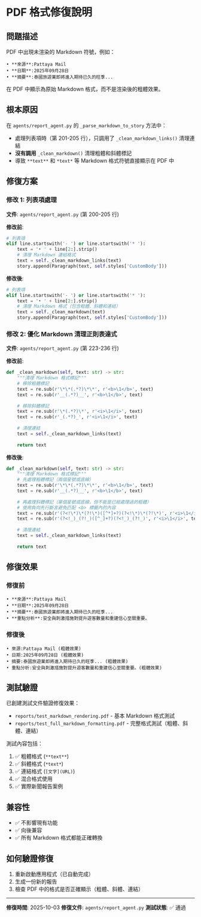 # PDF 格式修復說明

## 問題描述
PDF 中出現未渲染的 Markdown 符號，例如：
```
• **來源**:Pattaya Mail
• **日期**:2025年09月28日
• **摘要**:泰國旅遊業即將進入期待已久的旺季...
```

在 PDF 中顯示為原始 Markdown 格式，而不是渲染後的粗體效果。

## 根本原因
在 `agents/report_agent.py` 的 `_parse_markdown_to_story` 方法中：
- 處理列表項時（第 201-205 行），只調用了 `_clean_markdown_links()` 清理連結
- **沒有調用** `_clean_markdown()` 清理粗體和斜體標記
- 導致 `**text**` 和 `*text*` 等 Markdown 格式符號直接顯示在 PDF 中

## 修復方案

### 修改 1: 列表項處理
**文件**: `agents/report_agent.py` (第 200-205 行)

**修改前**:
```python
# 列表項
elif line.startswith('- ') or line.startswith('* '):
    text = '• ' + line[2:].strip()
    # 清理 Markdown 連結格式
    text = self._clean_markdown_links(text)
    story.append(Paragraph(text, self.styles['CustomBody']))
```

**修改後**:
```python
# 列表項
elif line.startswith('- ') or line.startswith('* '):
    text = '• ' + line[2:].strip()
    # 清理 Markdown 格式（包含粗體、斜體和連結）
    text = self._clean_markdown(text)
    story.append(Paragraph(text, self.styles['CustomBody']))
```

### 修改 2: 優化 Markdown 清理正則表達式
**文件**: `agents/report_agent.py` (第 223-236 行)

**修改前**:
```python
def _clean_markdown(self, text: str) -> str:
    """清理 Markdown 格式標記"""
    # 移除粗體標記
    text = re.sub(r'\*\*(.*?)\*\*', r'<b>\1</b>', text)
    text = re.sub(r'__(.*?)__', r'<b>\1</b>', text)
    
    # 移除斜體標記
    text = re.sub(r'\*(.*?)\*', r'<i>\1</i>', text)
    text = re.sub(r'_(.*?)_', r'<i>\1</i>', text)
    
    # 清理連結
    text = self._clean_markdown_links(text)
    
    return text
```

**修改後**:
```python
def _clean_markdown(self, text: str) -> str:
    """清理 Markdown 格式標記"""
    # 先處理粗體標記（兩個星號或底線）
    text = re.sub(r'\*\*(.*?)\*\*', r'<b>\1</b>', text)
    text = re.sub(r'__(.*?)__', r'<b>\1</b>', text)
    
    # 再處理斜體標記（單個星號或底線，但不能是已經處理過的粗體）
    # 使用負向先行斷言避免匹配 <b> 標籤內的內容
    text = re.sub(r'(?<!\*)\*(?!\*)([^*]+?)(?<!\*)\*(?!\*)', r'<i>\1</i>', text)
    text = re.sub(r'(?<!_)_(?!_)([^_]+?)(?<!_)_(?!_)', r'<i>\1</i>', text)
    
    # 清理連結
    text = self._clean_markdown_links(text)
    
    return text
```

## 修復效果

### 修復前
```
• **來源**:Pattaya Mail
• **日期**:2025年09月28日
• **摘要**:泰國旅遊業即將進入期待已久的旺季...
• **重點分析**:安全與刺激措施對提升遊客數量和重建信心至關重要。
```

### 修復後
```
• 來源:Pattaya Mail (粗體效果)
• 日期:2025年09月28日 (粗體效果)
• 摘要:泰國旅遊業即將進入期待已久的旺季... (粗體效果)
• 重點分析:安全與刺激措施對提升遊客數量和重建信心至關重要。(粗體效果)
```

## 測試驗證

已創建測試文件驗證修復效果：
- `reports/test_markdown_rendering.pdf` - 基本 Markdown 格式測試
- `reports/test_full_markdown_formatting.pdf` - 完整格式測試（粗體、斜體、連結）

測試內容包括：
1. ✅ 粗體格式 (`**text**`)
2. ✅ 斜體格式 (`*text*`)
3. ✅ 連結格式 (`[文字](URL)`)
4. ✅ 混合格式使用
5. ✅ 實際新聞報告案例

## 兼容性
- ✅ 不影響現有功能
- ✅ 向後兼容
- ✅ 所有 Markdown 格式都能正確轉換

## 如何驗證修復
1. 重新啟動應用程式（已自動完成）
2. 生成一份新的報告
3. 檢查 PDF 中的格式是否正確顯示（粗體、斜體、連結）

---

**修復時間**: 2025-10-03
**修復文件**: `agents/report_agent.py`
**測試狀態**: ✅ 通過
